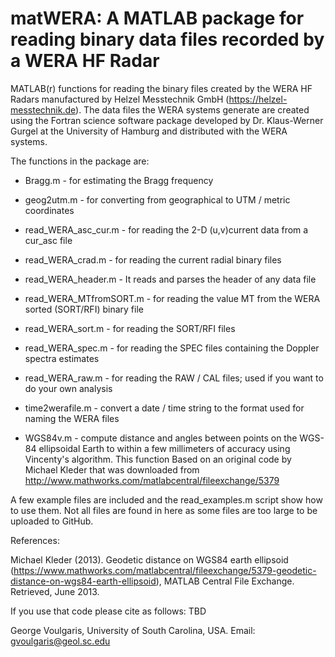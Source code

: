 # matWERA: A MATLAB package for reading binary data files recorded by a WERA HF Radar

MATLAB(r) functions for reading the binary files created by the WERA HF Radars manufactured by Helzel Messtechnik GmbH (https://helzel-messtechnik.de). The data files the WERA systems generate are created using the Fortran science software package developed by Dr. Klaus-Werner Gurgel at the University of Hamburg and distributed with the WERA systems.

The functions in the package are:

  - Bragg.m                  - for estimating the Bragg frequency

  - geog2utm.m               - for converting from geographical to UTM / metric coordinates

  - read_WERA_asc_cur.m      - for reading the 2-D (u,v)current data from a cur_asc file

  - read_WERA_crad.m         - for reading the current radial binary files

  - read_WERA_header.m       - It reads and parses the header of any data file

  - read_WERA_MTfromSORT.m   - for reading the value MT from the WERA sorted (SORT/RFI) binary file

  - read_WERA_sort.m         - for reading the SORT/RFI files

  - read_WERA_spec.m         - for reading the SPEC files containing the Doppler spectra estimates

  - read_WERA_raw.m          - for reading the RAW / CAL files; used if you want to do your own analysis

  - time2werafile.m          - convert a date / time string to the format used for naming the WERA files

  - WGS84v.m                 - compute distance and angles between points on the WGS-84 ellipsoidal Earth to within a few millimeters of accuracy using Vincenty's algorithm. This function Based on an original code by Michael Kleder that was downloaded from http://www.mathworks.com/matlabcentral/fileexchange/5379

A few example files are included and the read_examples.m script show how to use them. Not all files are found in here as some files are too large to be uploaded to GitHub.

References: 

Michael Kleder (2013). Geodetic distance on WGS84 earth ellipsoid (https://www.mathworks.com/matlabcentral/fileexchange/5379-geodetic-distance-on-wgs84-earth-ellipsoid), MATLAB Central File Exchange. Retrieved, June 2013.

If you use that code please cite as follows: TBD

George Voulgaris, University of South Carolina, USA.
Email: gvoulgaris@geol.sc.edu

